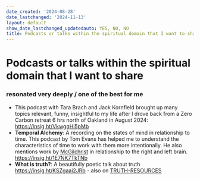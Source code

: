 ```yaml
---
date_created: '2024-08-28'
date_lastchanged: '2024-11-13'
layout: default
show_date_lastchanged_updatedauto: YES, NO, NO
title: Podcasts or talks within the spiritual domain that I want to share
---
```

# Podcasts or talks within the spiritual domain that I want to share 
### resonated very deeply / one of the best for me 

- This podcast with Tara Brach and Jack Kornfield brought up many topics relevant, funny, insightful to my life after I drove back from a Zero Carbon retreat 6 hrs north of Oakland in August 2024: https://insig.ht/VkwgqHi5pMb
- **Temporal Alchemy**: A recording on the states of mind in relationship to time. This podcast by Tom Evans has helped me to understand the characteristics of time to work with them more intentionally. He also mentions work by [McGilchrist](MCGILCHRIST2021-VID.md) in relationship to the right and left brain. https://insig.ht/1E7NK7TkTNb
- **What is truth?**: A beautifully poetic talk about truth https://insig.ht/KSZgaai2JRb - also on [TRUTH-RESOURCES](TRUTH-RESOURCES.md)



